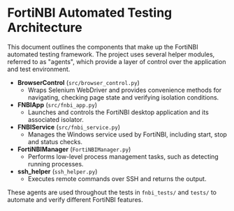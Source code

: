 # FortiNBI Automated Testing Architecture

This document outlines the components that make up the FortiNBI automated testing framework. The project uses several helper modules, referred to as "agents", which provide a layer of control over the application and test environment.

- **BrowserControl** (`src/browser_control.py`)
  - Wraps Selenium WebDriver and provides convenience methods for navigating, checking page state and verifying isolation conditions.
- **FNBIApp** (`src/fnbi_app.py`)
  - Launches and controls the FortiNBI desktop application and its associated isolator.
- **FNBIService** (`src/fnbi_service.py`)
  - Manages the Windows service used by FortiNBI, including start, stop and status checks.
- **FortiNBIManager** (`FortiNBIManager.py`)
  - Performs low-level process management tasks, such as detecting running processes.
- **ssh_helper** (`ssh_helper.py`)
  - Executes remote commands over SSH and returns the output.

These agents are used throughout the tests in `fnbi_tests/` and `tests/` to automate and verify different FortiNBI features.
